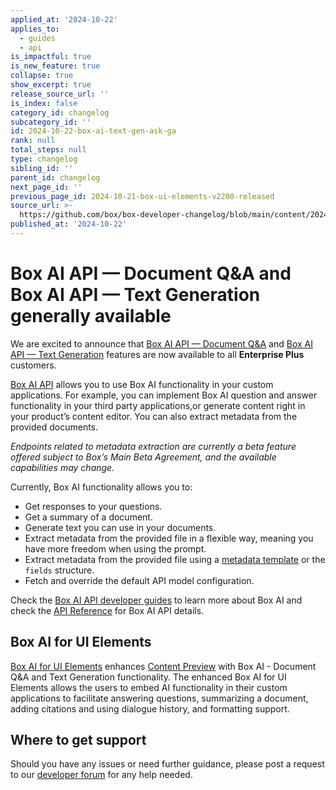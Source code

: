 ```yaml
---
applied_at: '2024-10-22'
applies_to:
  - guides
  - api
is_impactful: true
is_new_feature: true
collapse: true
show_excerpt: true
release_source_url: ''
is_index: false
category_id: changelog
subcategory_id: ''
id: 2024-10-22-box-ai-text-gen-ask-ga
rank: null
total_steps: null
type: changelog
sibling_id: ''
parent_id: changelog
next_page_id: ''
previous_page_id: 2024-10-21-box-ui-elements-v2200-released
source_url: >-
  https://github.com/box/box-developer-changelog/blob/main/content/2024/10-22-box-ai-text-gen-ask-ga.md
published_at: '2024-10-22'
---
```

# Box AI API — Document Q&A and Box AI API — Text Generation generally available

We are excited to announce that [Box AI API — Document Q&A][2] and [Box AI API — Text Generation][3] features are now available to all **Enterprise Plus** customers.

[Box AI API][1] allows you to use Box AI functionality in your custom applications. For example, you can implement Box AI question and answer functionality in your third party applications,or generate content right in your product’s content editor. You can also extract metadata from the provided documents.

_Endpoints related to metadata extraction are currently a beta feature offered subject to Box’s Main Beta Agreement, and the available capabilities may change._

<!-- more -->

Currently, Box AI functionality allows you to:

* Get responses to your questions.
* Get a summary of a document.
* Generate text you can use in your documents.
* Extract metadata from the provided file in a flexible way, meaning you have more freedom when using the prompt.
* Extract metadata from the provided file using a [metadata template][4] or the `fields` structure.
* Fetch and override the default API model configuration.

Check the [Box AI API developer guides][1] to learn more about Box AI and check the [API Reference][5] for Box AI API details.


## Box AI for UI Elements

[Box AI for UI Elements][6] enhances [Content Preview][7] with Box AI - Document Q&A and Text Generation functionality.
The enhanced Box AI for UI Elements allows the users to embed AI functionality in their custom applications to facilitate answering questions, summarizing a document, adding citations and using dialogue history, and formatting support.

## Where to get support

Should you have any issues or need further guidance, please post a request to our [developer forum][8] for any help needed.

[1]: https://developer.box.com/guides/box-ai
[2]: g://box-ai/ask-questions/
[3]: g://box-ai/generate-text/
[4]: https://support.box.com/hc/en-us/articles/360044194033-Customizing-Metadata-Templates
[5]: e://ai-agent-ask/
[6]: g://embed/ui-elements/preview#box-ai-ui-element
[7]: g://embed/ui-elements/preview
[8]: https://forum.box.com/